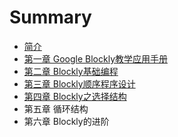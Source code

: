 # Summary

* [简介](README.md)
* [第一章 Google Blockly教学应用手册](chapter1.md)
* [第二章 Blockly基础编程](di-er-zhang-blockly-ji-chu-bian-cheng.md)
* [第三章 Blockly顺序程序设计](di-san-zhang-blockly-shun-xu-cheng-xu-she-ji.md)
* [第四章 Blockly之选择结构](di-si-zhang-blockly-zhi-xuan-ze-jie-gou.md)
* 第五章 循环结构
* 第六章 Blockly的进阶

